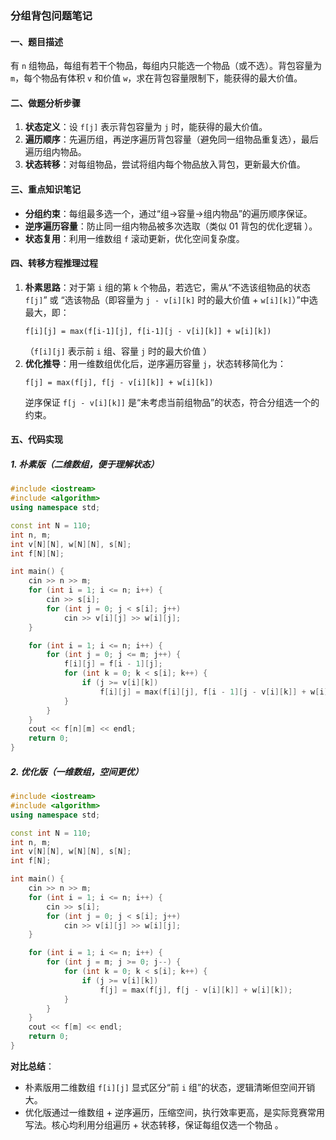 ### 分组背包问题笔记
#### 一、题目描述
有 `n` 组物品，每组有若干个物品，每组内只能选一个物品（或不选）。背包容量为 `m`，每个物品有体积 `v` 和价值 `w`，求在背包容量限制下，能获得的最大价值。

#### 二、做题分析步骤
1. **状态定义**：设 `f[j]` 表示背包容量为 `j` 时，能获得的最大价值。
2. **遍历顺序**：先遍历组，再逆序遍历背包容量（避免同一组物品重复选），最后遍历组内物品。
3. **状态转移**：对每组物品，尝试将组内每个物品放入背包，更新最大价值。

#### 三、重点知识笔记
- **分组约束**：每组最多选一个，通过“组→容量→组内物品”的遍历顺序保证。
- **逆序遍历容量**：防止同一组内物品被多次选取（类似 01 背包的优化逻辑 ）。 
- **状态复用**：利用一维数组 `f` 滚动更新，优化空间复杂度。

#### 四、转移方程推理过程
1. **朴素思路**：对于第 `i` 组的第 `k` 个物品，若选它，需从“不选该组物品的状态 `f[j]`” 或 “选该物品（即容量为 `j - v[i][k]` 时的最大价值 + `w[i][k]`）”中选最大，即：  
   ```
   f[i][j] = max(f[i-1][j], f[i-1][j - v[i][k]] + w[i][k])
   ```  
   （`f[i][j]` 表示前 `i` 组、容量 `j` 时的最大价值 ）
2. **优化推导**：用一维数组优化后，逆序遍历容量 `j`，状态转移简化为：  
   ```
   f[j] = max(f[j], f[j - v[i][k]] + w[i][k])
   ```  
   逆序保证 `f[j - v[i][k]]` 是“未考虑当前组物品”的状态，符合分组选一个的约束。

#### 五、代码实现
##### 1. 朴素版（二维数组，便于理解状态）
```cpp
#include <iostream>
#include <algorithm>
using namespace std;

const int N = 110; 
int n, m;
int v[N][N], w[N][N], s[N]; 
int f[N][N]; 

int main() {
    cin >> n >> m;
    for (int i = 1; i <= n; i++) {
        cin >> s[i]; 
        for (int j = 0; j < s[i]; j++) 
            cin >> v[i][j] >> w[i][j];
    }

    for (int i = 1; i <= n; i++) { 
        for (int j = 0; j <= m; j++) { 
            f[i][j] = f[i - 1][j]; 
            for (int k = 0; k < s[i]; k++) { 
                if (j >= v[i][k]) 
                    f[i][j] = max(f[i][j], f[i - 1][j - v[i][k]] + w[i][k]);
            }
        }
    }
    cout << f[n][m] << endl;
    return 0;
}
```

##### 2. 优化版（一维数组，空间更优）
```cpp
#include <iostream>
#include <algorithm>
using namespace std;

const int N = 110; 
int n, m;
int v[N][N], w[N][N], s[N]; 
int f[N]; 

int main() {
    cin >> n >> m;
    for (int i = 1; i <= n; i++) {
        cin >> s[i]; 
        for (int j = 0; j < s[i]; j++) 
            cin >> v[i][j] >> w[i][j];
    }

    for (int i = 1; i <= n; i++) { 
        for (int j = m; j >= 0; j--) { 
            for (int k = 0; k < s[i]; k++) { 
                if (j >= v[i][k]) 
                    f[j] = max(f[j], f[j - v[i][k]] + w[i][k]);
            }
        }
    }
    cout << f[m] << endl;
    return 0;
}
```

**对比总结**：  
- 朴素版用二维数组 `f[i][j]` 显式区分“前 `i` 组”的状态，逻辑清晰但空间开销大。  
- 优化版通过一维数组 + 逆序遍历，压缩空间，执行效率更高，是实际竞赛常用写法。核心均利用分组遍历 + 状态转移，保证每组仅选一个物品 。 